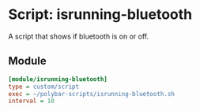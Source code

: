 # Script: isrunning-bluetooth

A script that shows if bluetooth is on or off.


## Module

```ini
[module/isrunning-bluetooth]
type = custom/script
exec = ~/polybar-scripts/isrunning-bluetooth.sh
interval = 10
```
